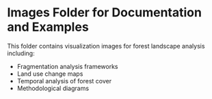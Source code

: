 # Images Folder for Documentation and Examples

This folder contains visualization images for forest landscape analysis including:
- Fragmentation analysis frameworks
- Land use change maps
- Temporal analysis of forest cover
- Methodological diagrams
